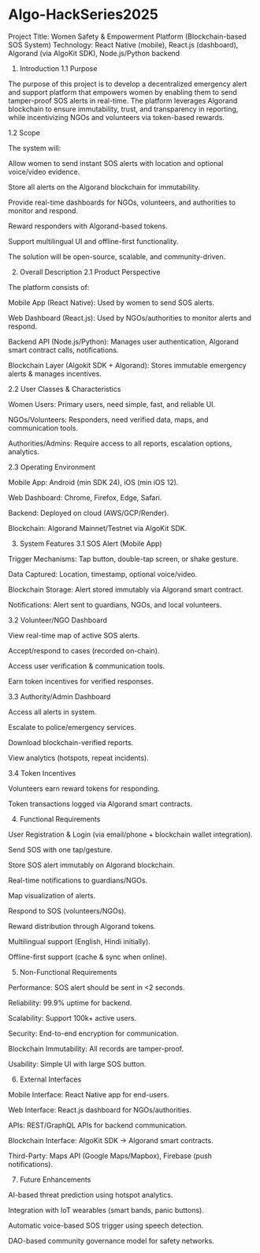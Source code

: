 # Algo-HackSeries2025
Project Title: Women Safety & Empowerment Platform (Blockchain-based SOS System)
Technology: React Native (mobile), React.js (dashboard), Algorand (via AlgoKit SDK), Node.js/Python backend

1. Introduction
1.1 Purpose

The purpose of this project is to develop a decentralized emergency alert and support platform that empowers women by enabling them to send tamper-proof SOS alerts in real-time. The platform leverages Algorand blockchain to ensure immutability, trust, and transparency in reporting, while incentivizing NGOs and volunteers via token-based rewards.

1.2 Scope

The system will:

Allow women to send instant SOS alerts with location and optional voice/video evidence.

Store all alerts on the Algorand blockchain for immutability.

Provide real-time dashboards for NGOs, volunteers, and authorities to monitor and respond.

Reward responders with Algorand-based tokens.

Support multilingual UI and offline-first functionality.

The solution will be open-source, scalable, and community-driven.

2. Overall Description
2.1 Product Perspective

The platform consists of:

Mobile App (React Native): Used by women to send SOS alerts.

Web Dashboard (React.js): Used by NGOs/authorities to monitor alerts and respond.

Backend API (Node.js/Python): Manages user authentication, Algorand smart contract calls, notifications.

Blockchain Layer (Algokit SDK + Algorand): Stores immutable emergency alerts & manages incentives.

2.2 User Classes & Characteristics

Women Users: Primary users, need simple, fast, and reliable UI.

NGOs/Volunteers: Responders, need verified data, maps, and communication tools.

Authorities/Admins: Require access to all reports, escalation options, analytics.

2.3 Operating Environment

Mobile App: Android (min SDK 24), iOS (min iOS 12).

Web Dashboard: Chrome, Firefox, Edge, Safari.

Backend: Deployed on cloud (AWS/GCP/Render).

Blockchain: Algorand Mainnet/Testnet via AlgoKit SDK.

3. System Features
3.1 SOS Alert (Mobile App)

Trigger Mechanisms: Tap button, double-tap screen, or shake gesture.

Data Captured: Location, timestamp, optional voice/video.

Blockchain Storage: Alert stored immutably via Algorand smart contract.

Notifications: Alert sent to guardians, NGOs, and local volunteers.

3.2 Volunteer/NGO Dashboard

View real-time map of active SOS alerts.

Accept/respond to cases (recorded on-chain).

Access user verification & communication tools.

Earn token incentives for verified responses.

3.3 Authority/Admin Dashboard

Access all alerts in system.

Escalate to police/emergency services.

Download blockchain-verified reports.

View analytics (hotspots, repeat incidents).

3.4 Token Incentives

Volunteers earn reward tokens for responding.

Token transactions logged via Algorand smart contracts.

4. Functional Requirements

User Registration & Login (via email/phone + blockchain wallet integration).

Send SOS with one tap/gesture.

Store SOS alert immutably on Algorand blockchain.

Real-time notifications to guardians/NGOs.

Map visualization of alerts.

Respond to SOS (volunteers/NGOs).

Reward distribution through Algorand tokens.

Multilingual support (English, Hindi initially).

Offline-first support (cache & sync when online).

5. Non-Functional Requirements

Performance: SOS alert should be sent in <2 seconds.

Reliability: 99.9% uptime for backend.

Scalability: Support 100k+ active users.

Security: End-to-end encryption for communication.

Blockchain Immutability: All records are tamper-proof.

Usability: Simple UI with large SOS button.

6. External Interfaces

Mobile Interface: React Native app for end-users.

Web Interface: React.js dashboard for NGOs/authorities.

APIs: REST/GraphQL APIs for backend communication.

Blockchain Interface: AlgoKit SDK → Algorand smart contracts.

Third-Party: Maps API (Google Maps/Mapbox), Firebase (push notifications).

7. Future Enhancements

AI-based threat prediction using hotspot analytics.

Integration with IoT wearables (smart bands, panic buttons).

Automatic voice-based SOS trigger using speech detection.

DAO-based community governance model for safety networks.
